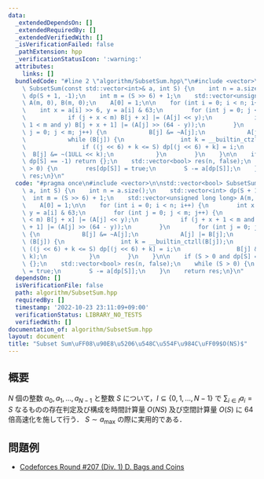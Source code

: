 ```yaml
---
data:
  _extendedDependsOn: []
  _extendedRequiredBy: []
  _extendedVerifiedWith: []
  _isVerificationFailed: false
  _pathExtension: hpp
  _verificationStatusIcon: ':warning:'
  attributes:
    links: []
  bundledCode: "#line 2 \"algorithm/SubsetSum.hpp\"\n#include <vector>\n\nstd::vector<bool>\
    \ SubsetSum(const std::vector<int>& a, int S) {\n    int n = a.size();\n    std::vector<int>\
    \ dp(S + 1, -1);\n    int m = (S >> 6) + 1;\n    std::vector<unsigned long long>\
    \ A(m, 0), B(m, 0);\n    A[0] = 1;\n\n    for (int i = 0; i < n; i++) {\n    \
    \    int x = a[i] >> 6, y = a[i] & 63;\n        for (int j = 0; j < m; j++) {\n\
    \            if (j + x < m) B[j + x] |= (A[j] << y);\n            if (j + x +\
    \ 1 < m and y) B[j + x + 1] |= (A[j] >> (64 - y));\n        }\n        for (int\
    \ j = 0; j < m; j++) {\n            B[j] &= ~A[j];\n            A[j] |= B[j];\n\
    \            while (B[j]) {\n                int k = __builtin_ctzll(B[j]);\n\
    \                if ((j << 6) + k <= S) dp[(j << 6) + k] = i;\n              \
    \  B[j] &= ~(1ULL << k);\n            }\n        }\n    }\n\n    if (S > 0 and\
    \ dp[S] == -1) return {};\n    std::vector<bool> res(n, false);\n    while (S\
    \ > 0) {\n        res[dp[S]] = true;\n        S -= a[dp[S]];\n    }\n    return\
    \ res;\n}\n"
  code: "#pragma once\n#include <vector>\n\nstd::vector<bool> SubsetSum(const std::vector<int>&\
    \ a, int S) {\n    int n = a.size();\n    std::vector<int> dp(S + 1, -1);\n  \
    \  int m = (S >> 6) + 1;\n    std::vector<unsigned long long> A(m, 0), B(m, 0);\n\
    \    A[0] = 1;\n\n    for (int i = 0; i < n; i++) {\n        int x = a[i] >> 6,\
    \ y = a[i] & 63;\n        for (int j = 0; j < m; j++) {\n            if (j + x\
    \ < m) B[j + x] |= (A[j] << y);\n            if (j + x + 1 < m and y) B[j + x\
    \ + 1] |= (A[j] >> (64 - y));\n        }\n        for (int j = 0; j < m; j++)\
    \ {\n            B[j] &= ~A[j];\n            A[j] |= B[j];\n            while\
    \ (B[j]) {\n                int k = __builtin_ctzll(B[j]);\n                if\
    \ ((j << 6) + k <= S) dp[(j << 6) + k] = i;\n                B[j] &= ~(1ULL <<\
    \ k);\n            }\n        }\n    }\n\n    if (S > 0 and dp[S] == -1) return\
    \ {};\n    std::vector<bool> res(n, false);\n    while (S > 0) {\n        res[dp[S]]\
    \ = true;\n        S -= a[dp[S]];\n    }\n    return res;\n}\n"
  dependsOn: []
  isVerificationFile: false
  path: algorithm/SubsetSum.hpp
  requiredBy: []
  timestamp: '2022-10-23 23:11:09+09:00'
  verificationStatus: LIBRARY_NO_TESTS
  verifiedWith: []
documentation_of: algorithm/SubsetSum.hpp
layout: document
title: "Subset Sum\uFF08\u90E8\u5206\u548C\u554F\u984C\uFF09$O(NS)$"
---
```


## 概要
$N$ 個の整数 $a_0, a_1, \dots , a_{N - 1}$ と整数 $S$ について，$I \subseteq \{0, 1, \dots, N - 1\}$ で $\sum_{i \in I} a_i = S$ なるものの存在判定及び構成を時間計算量 $O(NS)$ 及び空間計算量 $O(S)$ に 64 倍高速化を施して行う．
$S \sim a_{\max}$ の際に実用的である．

## 問題例
- [Codeforces Round #207 (Div. 1) D. Bags and Coins](https://codeforces.com/contest/356/problem/D)
